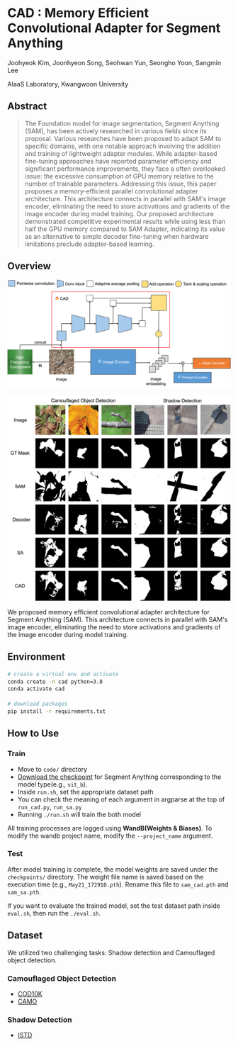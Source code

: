 # CAD : Memory Efficient Convolutional Adapter for Segment Anything

Joohyeok Kim, Joonhyeon Song, Seohwan Yun, Seongho Yoon, Sangmin Lee

AIaaS Laboratory, Kwangwoon University

## Abstract 

> The Foundation model for image segmentation, Segment Anything (SAM), has been actively researched in various fields since its proposal. Various researches have been proposed to adapt SAM to specific domains, with one notable approach involving the addition and training of lightweight adapter modules. While adapter-based fine-tuning approaches have reported parameter efficiency and significant performance improvements, they face a often overlooked issue: the excessive consumption of GPU memory relative to the number of trainable parameters. Addressing this issue, this paper proposes a memory-efficient parallel convolutional adapter architecture. This architecture connects in parallel with SAM's image encoder, eliminating the need to store activations and gradients of the image encoder during model training. Our proposed architecture demonstrated competitive experimental results while using less than half the GPU memory compared to SAM Adapter, indicating its value as an alternative to simple decoder fine-tuning when hardware limitations preclude adapter-based learning.

## Overview

![alt text](assets/cad.png)

![alt text](assets/infers.png)


We proposed memory efficient convolutional adapter architecture for Segment Anything (SAM). This architecture connects in parallel with SAM's image encoder, eliminating the need to store activations and gradients of the image encoder during model training.

## Environment

```bash 
# create a virtual env and activate
conda create -n cad python=3.8
conda activate cad 

# download packages
pip install -r requirements.txt 
```

## How to Use 

### Train 

- Move to ```code/``` directory
- [Download the checkpoint](https://github.com/facebookresearch/segment-anything?tab=readme-ov-file#model-checkpoints) for Segment Anything corresponding to the model type(e.g., ```vit_b```).
- Inside ```run.sh```, set the appropriate dataset path 
- You can check the meaning of each argument in argparse at the top of ```run_cad.py```, ```run_sa.py```
- Running ```./run.sh``` will train the both model

All training processes are logged using **WandB(Weights & Biases)**. To modify the wandb project name, modify the ```--project_name``` argument.

### Test

After model training is complete, the model weights are saved under the ```checkpoints/``` directory. The weight file name is saved based on the execution time (e.g., ```May21_172910.pth```). Rename this file to ```sam_cad.pth``` and ```sam_sa.pth```.

If you want to evaluate the trained model, set the test dataset path inside ```eval.sh```, then run the ```./eval.sh```.

## Dataset 

We utilized two challenging tasks: Shadow detection and Camouflaged object detection.

### Camouflaged Object Detection
- [COD10K](https://dengpingfan.github.io/pages/COD.html)
- [CAMO](https://sites.google.com/view/ltnghia/research/camo)

### Shadow Detection 
- [ISTD](https://github.com/DeepInsight-PCALab/ST-CGAN)
